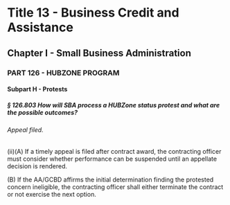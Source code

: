 
# Title 13 - Business Credit and Assistance
## Chapter I - Small Business Administration
### PART 126 - HUBZONE PROGRAM
#### Subpart H - Protests
##### § 126.803 How will SBA process a HUBZone status protest and what are the possible outcomes?
###### Appeal filed.

(ii)(A) If a timely appeal is filed after contract award, the contracting officer must consider whether performance can be suspended until an appellate decision is rendered.

(B) If the AA/GCBD affirms the initial determination finding the protested concern ineligible, the contracting officer shall either terminate the contract or not exercise the next option.
